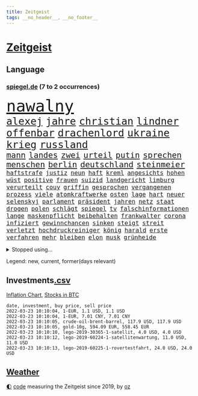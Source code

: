 ```yaml
---
title: Zeitgeist
tags: __no_header__, __no_footer__
---
```


# [Zeitgeist](https://oliz.io/zeitgeist/)

## Language

<h3><a href="https://www.spiegel.de" target="_blank">spiegel.de</a> (7 to 2 occurrences)</h3>
<p style="font-family:monospace">
<span style="font-size:32pt"><a href="news_links.html#nawalny" class="current">nawalny</a></span>
<br>
<span style="font-size:20pt"><a href="news_links.html#alexej" class="current">alexej</a></span>
<span style="font-size:20pt"><a href="news_links.html#jahre" class="current">jahre</a></span>
<span style="font-size:20pt"><a href="news_links.html#christian" class="current">christian</a></span>
<span style="font-size:20pt"><a href="news_links.html#lindner" class="current">lindner</a></span>
<span style="font-size:20pt"><a href="news_links.html#offenbar" class="current">offenbar</a></span>
<span style="font-size:20pt"><a href="news_links.html#drachenlord" class="new">drachenlord</a></span>
<span style="font-size:20pt"><a href="news_links.html#ukraine" class="current">ukraine</a></span>
<span style="font-size:20pt"><a href="news_links.html#krieg" class="current">krieg</a></span>
<span style="font-size:20pt"><a href="news_links.html#russland" class="current">russland</a></span>
<br>
<span style="font-size:16pt"><a href="news_links.html#mann" class="current">mann</a></span>
<span style="font-size:16pt"><a href="news_links.html#landes" class="current">landes</a></span>
<span style="font-size:16pt"><a href="news_links.html#zwei" class="current">zwei</a></span>
<span style="font-size:16pt"><a href="news_links.html#urteil" class="current">urteil</a></span>
<span style="font-size:16pt"><a href="news_links.html#putin" class="current">putin</a></span>
<span style="font-size:16pt"><a href="news_links.html#sprechen" class="current">sprechen</a></span>
<span style="font-size:16pt"><a href="news_links.html#menschen" class="current">menschen</a></span>
<span style="font-size:16pt"><a href="news_links.html#berlin" class="current">berlin</a></span>
<span style="font-size:16pt"><a href="news_links.html#deutschland" class="current">deutschland</a></span>
<span style="font-size:16pt"><a href="news_links.html#steinmeier" class="current">steinmeier</a></span>
<br>
<span style="font-size:12pt"><a href="news_links.html#haftstrafe" class="current">haftstrafe</a></span>
<span style="font-size:12pt"><a href="news_links.html#justiz" class="current">justiz</a></span>
<span style="font-size:12pt"><a href="news_links.html#neun" class="current">neun</a></span>
<span style="font-size:12pt"><a href="news_links.html#haft" class="current">haft</a></span>
<span style="font-size:12pt"><a href="news_links.html#kreml" class="current">kreml</a></span>
<span style="font-size:12pt"><a href="news_links.html#angesichts" class="current">angesichts</a></span>
<span style="font-size:12pt"><a href="news_links.html#hohen" class="current">hohen</a></span>
<span style="font-size:12pt"><a href="news_links.html#wüst" class="current">wüst</a></span>
<span style="font-size:12pt"><a href="news_links.html#positive" class="current">positive</a></span>
<span style="font-size:12pt"><a href="news_links.html#frauen" class="current">frauen</a></span>
<span style="font-size:12pt"><a href="news_links.html#suizid" class="current">suizid</a></span>
<span style="font-size:12pt"><a href="news_links.html#landgericht" class="current">landgericht</a></span>
<span style="font-size:12pt"><a href="news_links.html#limburg" class="current">limburg</a></span>
<span style="font-size:12pt"><a href="news_links.html#verurteilt" class="current">verurteilt</a></span>
<span style="font-size:12pt"><a href="news_links.html#couy" class="new">couy</a></span>
<span style="font-size:12pt"><a href="news_links.html#griffin" class="new">griffin</a></span>
<span style="font-size:12pt"><a href="news_links.html#gesprochen" class="current">gesprochen</a></span>
<span style="font-size:12pt"><a href="news_links.html#vergangenen" class="current">vergangenen</a></span>
<span style="font-size:12pt"><a href="news_links.html#prozess" class="current">prozess</a></span>
<span style="font-size:12pt"><a href="news_links.html#viele" class="current">viele</a></span>
<span style="font-size:12pt"><a href="news_links.html#atomkraftwerke" class="current">atomkraftwerke</a></span>
<span style="font-size:12pt"><a href="news_links.html#osten" class="current">osten</a></span>
<span style="font-size:12pt"><a href="news_links.html#lage" class="current">lage</a></span>
<span style="font-size:12pt"><a href="news_links.html#hart" class="current">hart</a></span>
<span style="font-size:12pt"><a href="news_links.html#neuer" class="current">neuer</a></span>
<span style="font-size:12pt"><a href="news_links.html#selenskyj" class="current">selenskyj</a></span>
<span style="font-size:12pt"><a href="news_links.html#parlament" class="current">parlament</a></span>
<span style="font-size:12pt"><a href="news_links.html#präsident" class="current">präsident</a></span>
<span style="font-size:12pt"><a href="news_links.html#jahren" class="current">jahren</a></span>
<span style="font-size:12pt"><a href="news_links.html#netz" class="current">netz</a></span>
<span style="font-size:12pt"><a href="news_links.html#staat" class="current">staat</a></span>
<span style="font-size:12pt"><a href="news_links.html#drogen" class="current">drogen</a></span>
<span style="font-size:12pt"><a href="news_links.html#polen" class="current">polen</a></span>
<span style="font-size:12pt"><a href="news_links.html#schlägt" class="current">schlägt</a></span>
<span style="font-size:12pt"><a href="news_links.html#spiegel" class="current">spiegel</a></span>
<span style="font-size:12pt"><a href="news_links.html#tv" class="current">tv</a></span>
<span style="font-size:12pt"><a href="news_links.html#falschinformationen" class="current">falschinformationen</a></span>
<span style="font-size:12pt"><a href="news_links.html#lange" class="current">lange</a></span>
<span style="font-size:12pt"><a href="news_links.html#maskenpflicht" class="current">maskenpflicht</a></span>
<span style="font-size:12pt"><a href="news_links.html#beibehalten" class="current">beibehalten</a></span>
<span style="font-size:12pt"><a href="news_links.html#frankwalter" class="current">frankwalter</a></span>
<span style="font-size:12pt"><a href="news_links.html#corona" class="current">corona</a></span>
<span style="font-size:12pt"><a href="news_links.html#infiziert" class="current">infiziert</a></span>
<span style="font-size:12pt"><a href="news_links.html#gewinnchancen" class="new">gewinnchancen</a></span>
<span style="font-size:12pt"><a href="news_links.html#sinken" class="current">sinken</a></span>
<span style="font-size:12pt"><a href="news_links.html#steigt" class="current">steigt</a></span>
<span style="font-size:12pt"><a href="news_links.html#streit" class="current">streit</a></span>
<span style="font-size:12pt"><a href="news_links.html#verletzt" class="current">verletzt</a></span>
<span style="font-size:12pt"><a href="news_links.html#hochdruckreiniger" class="new">hochdruckreiniger</a></span>
<span style="font-size:12pt"><a href="news_links.html#könig" class="current">könig</a></span>
<span style="font-size:12pt"><a href="news_links.html#harald" class="current">harald</a></span>
<span style="font-size:12pt"><a href="news_links.html#erste" class="current">erste</a></span>
<span style="font-size:12pt"><a href="news_links.html#verfahren" class="current">verfahren</a></span>
<span style="font-size:12pt"><a href="news_links.html#mehr" class="current">mehr</a></span>
<span style="font-size:12pt"><a href="news_links.html#bleiben" class="current">bleiben</a></span>
<span style="font-size:12pt"><a href="news_links.html#elon" class="current">elon</a></span>
<span style="font-size:12pt"><a href="news_links.html#musk" class="current">musk</a></span>
<span style="font-size:12pt"><a href="news_links.html#grünheide" class="current">grünheide</a></span>
</p>
<details>
<summary>Stopped using...</summary>
<p class="former" style="font-size:12pt">
partie(517) wünscht(517) alternativen(516) angeles(516) anschlag(516) beispiel(516) co₂(516) ermordet(516) handeln(516) manager(516) schwedische(516) wolfgang(516) arm(515) entwicklungen(515) kündigung(515) netzwerken(515) schlimmer(515) gründer(514) häufiger(514) ifoinstitut(514) klimaneutral(514) komplizen(514) kriminellen(514) rechtsextremismus(514) reform(514) turin(514) drama(513) entlassung(513) figur(513) kurzfristig(513) medizin(513) versuchten(513) achtelfinale(512) bundesrepublik(512) erhoben(512) fand(512) flieht(512) gleichberechtigung(512) heftig(512) innenministerium(512) jobs(512) jörg(512) paare(512) passagiere(512) rassistische(512) reduziert(512) star(512) verstorbenen(512) weltweiten(512) 150(511) 6(511) angemessen(511) digitaler(511) durchsetzen(511) gutachten(511) hebt(511) hotel(511) kapitän(511) muster(511) ruf(511) san(511) spdpolitikerin(511) sturz(511) teilnehmer(511) timo(511) verlief(511) wiederwahl(511) arbeitnehmer(510) arzt(510) bars(510) einführen(510) eugh(510) illegale(510) maximal(510) mitunter(510) persönlich(510) podium(510) terroristen(510) ulm(510) verlegt(510) wahlen(510) weise(510) weisen(510) augsburg(509) bekannten(509) entwurf(509) erneute(509) haseloff(509) katze(509) kurve(509) misshandelt(509) mutmaßlicher(509) nordsee(509) post(509) verdiente(509) ärzten(509) armin(508) beklagen(508) dachte(508) entfernt(508) ideen(508) kanzlerin(508) leiten(508) mengen(508) überzeugen(508) arbeitete(507) aufmerksamkeit(507) aufsehen(507) brauchte(507) dach(507) einstieg(507) geduld(507) hinweisen(507) illegal(507) nominierung(507) scheuer(507) vertreter(507) bewegung(506) einzelnen(506) erholt(506) feier(506) lob(506) opfern(506) rechtlich(506) riss(506) schwindet(506) ungarns(506) weitergegeben(506) yorker(506) atem(505) ausreichend(505) beginnen(505) begrenzen(505) digitalen(505) internen(505) kleines(505) langfristig(505) pariser(505) schweigen(505) spanischen(505) spott(505) starken(505) vielerorts(505) anlagen(504) anwälte(504) bot(504) brexit(504) debatten(504) djokovic(504) entscheidenden(504) erlitt(504) inszeniert(504) verboten(504) verstärken(504) weite(504) werbung(504) überlebte(504) übernahme(504) debakel(503) durften(503) gefährlicher(503) hände(503) jury(503) kostenlose(503) lothar(503) modell(503) party(503) umso(503) verlängerung(503) zugelassen(503) überprüft(503) abstand(502) andré(502) beschert(502) boden(502) freunden(502) gefördert(502) lakers(502) metropolen(502) punkten(502) regensburg(502) scharfe(502) trieb(502) album(501) bolsonaro(501) erlebte(501) ermittlern(501) extremen(501) geprüft(501) islamisten(501) jair(501) lagen(501) meist(501) netzwerk(501) rat(501) schöne(501) sexuell(501) spektakulären(501) töten(501) big(500) coach(500) dennis(500) dominanz(500) grün(500) heimlich(500) kimmich(500) letzter(500) null(500) schüssen(500) sportlerinnen(500) teamkollegen(500) wirtschaftliche(500) 2011(499) auskunft(499) erhielt(499) fußballprofi(499) tragödie(499) umsetzen(499) betont(498) biontech(498) euparlament(498) restaurant(498) stärksten(498) triumph(498) verbessert(498) verbindung(498) wähler(498) abgehört(497) alice(497) befreit(497) durchgesetzt(497) gestritten(497) kilometern(497) kinos(497) toter(497) auftrag(496) begriff(496) billie(496) eilish(496) festgestellt(496) petra(496) trafen(496) unzählige(496) beinahe(495) erschöpft(495) anhänger(494) geimpft(494) seltsame(494) vermeintlichen(493) landete(492) matthew(492) pkw(492) zahlte(492) zusammenstoß(492) gästen(491) mieten(491) monats(491) aktie(490) enden(490) entspannung(490) verwickelt(490) züge(490) engpässe(489) ministerium(489) klarer(488) kontaktbeschränkungen(488) ostsee(488) zukünftig(488) 19jähriger(487) dran(487) rettete(487) steffen(487) kracht(486) nachbar(486) sachsens(486) schießen(486) verheerend(486) digital(485) eigenem(485) griechischen(485) justin(485) amerikas(484) enttäuschung(484) erschießt(484) kostenlos(484) rang(484) stürzen(484) gewahrsam(483) insolvenz(483) vorbereitung(483) analysiert(482) ute(482) verzeichnet(482) fortsetzung(481) hessischen(481) rundfunk(481) titelverteidiger(481) klimaziele(480) landesweit(480) vermisste(480) bangt(479) pushbacks(479) enthüllungen(478) intensivstation(478) uhaft(478) verkürzt(478) vermissten(478) ältere(478) einblick(477) wirbel(477) abstieg(476) football(476) verfassungsgericht(476) andrew(475) maschine(475) stahl(475) ungeklärt(475) doping(474) katharina(473) schritten(472) schätzen(472) smartphones(471) verschafft(471) einleiten(470) geblieben(469) klees(469) runden(469) sophie(469) staus(469) flug(467) hype(467) dorf(466) sogenannten(466) wiedergewählt(466) voraussichtlich(464) annäherung(463) johannes(462) verhinderte(462) voraussetzung(462) armen(460) geimpfte(460) kontert(459) staatsoberhaupt(459) premiers(455) spacex(455) versicherer(455) gewusst(454) lockern(454) coronafolgen(452) tolle(452) gesichter(451) möglichkeit(451) schweine(451) daheim(450) gala(450) rätseln(448) bundespräsidenten(447) schadensersatz(446) heimsieg(443) quadratmeter(442) last(440) solches(439) geheime(438) befunden(437) kilo(437) badenwürttembergischen(436) coronawochenüberblick(434) effekt(433) kopfverletzungen(424) ereignet(418) spritze(417) mallorca(411) glasgow(408) technische(407) juristische(402) wucht(402) kreuzung(400) singen(397) verschickt(393) karriereende(389) triumphierte(389) trinken(383) faust(381) afghanistans(378) anfeindungen(378) fahrbahn(377) grab(377) haiti(376) großstädten(372) rückgang(370) j(369) notstand(366) missbrauchsvorwürfen(361) rausch(360) kündigungen(351) angefeindet(350) strecken(349) erschoss(347) gekippt(345) ermittlungsverfahren(341) schenkt(341) 15jähriger(334) zoff(325) bundesstaaten(324) kanadischen(322) aufreger(319) höchster(316) linda(314) pcrtests(311) niemandem(310) finanziert(308) wütenden(308) reichtum(304) 2045(298) genesene(294) holz(293) zurückzukehren(292) nationaltrainer(284) historikerin(280) gefilmt(276) gefälscht(276) akzeptieren(273) stärkere(271) zusammenarbeiten(268) unschuldig(266) darstellung(265) ausgestellt(263) lokal(260) us(259) 01(258) anführer(256) naht(254) scheiterten(254) kündigten(251) indigene(250) bestseller(249) kleidung(249) zusammengestoßen(249) gerüchten(244) bundesanwaltschaft(242) kämpften(242) millionenentschädigung(242) astronomen(240) demenz(240) lkwanhänger(239) seenot(239) spitzenpolitiker(238) geldwäsche(237) rechtens(233) white(233) dick(232) umweltverbände(232) bundesrat(231) kürzen(229) verunsichert(229) attackierte(228) selbstkritisch(227) nächster(226) fühlte(224) hamburgs(224) kreißsaal(224) bafin(221) nähert(221) brasilianischen(220) zähne(220) saßen(217) 210(216) superstars(215) topmanager(214) beliebte(213) 120(212) sportlern(211) forschungsteam(210) kameras(209) zutritt(208) abzugeben(206) erkenntnissen(205) labore(205) abwesenheit(204) berühmteste(204) nachträglich(204) carrie(203) immobilienmarkt(203) ungeimpften(203) 1992(202) coronaleugnern(201) regnet(201) transportieren(201) usnotenbank(200) aufwand(199) erzeugen(199) köpfen(199) preisanstieg(199) navy(198) lebenden(197) sprint(197) achtjährige(195) befürchtete(195) ertranken(195) benedikt(192) gewählte(191) aufträge(189) chappatte(189) pcrtest(189) rast(189) wahrscheinlicher(189) anlage(187) gewohnt(185) konten(185) rundfunks(184) jahn(183) autokonzerne(182) samsungs(182) wahlberechtigten(182) orlando(181) kamala(180) neuesten(180) zeitungsbericht(178) ausgeschöpft(177) francisco(177) gehälter(177) somalia(176) springer(175) tränengas(175) tennessee(174) wahlkampfauftakt(174) taxi(172) volkspartei(172) prangert(171) hawaii(170) delivery(169) hero(169) längsten(169) vergnügen(168) atombombe(167) staatsanwältin(167) virginia(167) fehlender(165) 06(164) coronaleugner(163) dealer(163) hofften(163) schnelles(163) einzuschätzen(161) kurssturz(161) startplatz(161) grafiken(160) trage(160) elektrisch(159) coronaprotest(158) ernsthafte(158) giuffre(158) impfnachweise(158) wohnungsnot(158) gordon(157) augenhöhe(155) finanzhilfen(155) ifo(155) inmitten(155) nolan(155) deaktiviert(154) wertet(154) demo(153) emotionen(153) euparlamentarier(153) exklusiven(152) mutmaßliches(152) 3gregel(151) umgebracht(151) basketballstar(150) weltraum(150) 15000(149) lithium(149) fdppolitiker(148) morgan(148) redet(148) schwachstelle(148) franz(147) 1975(146) briefe(146) celtics(146) kurze(146) riefen(146) skispringen(146) tiefer(146) rwe(145) siebenmal(145) klägerin(144) erneuerbaren(143) rückschlägen(143) spiegelrecherchen(143) hannah(142) presseschau(142) wichtiges(142) bedrohte(141) liest(141) ungeimpfter(141) direkte(140) rekonstruiert(140) schmuggel(140) unschuld(140) anfechten(139) natalie(139) organisieren(139) 35000(138) kälte(138) stade(138) verbindliche(138) erneutes(137) jährlich(137) berufen(136) verheerendes(136) warburg(135) 2700(134) betrunkenen(134) co2preis(134) saal(134) topligen(134) filmbranche(133) webb(133) beantwortet(132) vergibt(132) beifahrer(131) naturschützer(131) radioaktiv(131) sauer(131) äußerten(131) sprecherin(130) stau(130) winkel(130) 66(129) misshandlungen(129) zulauf(129) hiv(128) schleuser(128) sicherstellen(128) langjähriger(127) missbrauchsskandal(127) damaligen(126) feiertag(126) gebilligt(126) bremens(125) bescherte(124) bundländerrunde(124) vorzugehen(124) bestehe(123) tagung(123) christliche(122) roth(122) betrüger(121) bundestagspräsidentin(121) gewaltsamer(121) opel(121) preisverleihung(121) wirtschaftsforscher(121) aaron(120) drogenhandel(120) däne(120) norderstedt(120) rechtsextrem(120) wasseroberfläche(120) bas(119) bärbel(119) christlichen(119) objekt(119) versenkt(119) fotografin(118) härten(118) veröffentlichten(118) eintraf(117) fegte(117) kaeser(117) freier(116) isrückkehrerin(116) pubs(116) renaissance(116) thorsten(116) hinterließ(115) ampelpartner(114) mitschuld(114) seibert(114) fasziniert(113) geringen(113) zweifache(113) houston(112) irgendwas(112) rande(112) schrittweise(112) verfassungsbeschwerde(111) berlinale(110) nervös(110) benin(108) formuliert(107) sammlung(107) unbegründet(107) amanda(106) finanzen(106) rauswerfen(106) beantworten(105) coaching(105) gegentore(105) homo(105) sapiens(105) überlebender(105) autonome(104) kartoffeln(103) laura(103) musikfestival(103) regierungen(103) strompreis(103) topspieler(103) lebendig(102) marburger(102) buhlen(101) extremer(101) kollisionskurs(101) zuverlässig(101) quarterback(100) teslaaktien(100) 17jähriger(99) anleitung(99) havre(99) stellvertretenden(99) vorstandschef(99) zukünftigen(99) strafstoß(98) stromkunden(98) versicherung(98) geschmack(97) verglich(97) vertrauliche(97) zehnjährigen(97) zustande(97) playoffs(96) yanqing(96) besatzungsmitglieder(95) stellvertreterin(95) tranken(95) verwüstung(95) beratung(94) patientinnen(94) pech(94) söldnern(94) bahnbrechende(93) rodler(93) meteorologen(92) bauernbewegung(91) heran(91) mobilisieren(91) rauschgift(91) 143(90) coronaproteste(90) escooter(90) promis(90) rekordzahl(90) klimaverhandlungen(89) coronarunde(88) grandiose(88) missverstanden(88) monteure(88) skrupellosen(88) unterallgäu(88) westeuropa(88) befragten(87) ghislaine(87) kontakten(87) lasse(87) maxwell(87) mogadischu(87) olympiaausrichter(87) singe(87) 116(86) brennt(86) gleiche(86) ministerinnen(86) organisatoren(86) festivals(85) geisenberger(85) gestaltet(85) sportstätten(85) böses(84) erwachen(84) gastwirte(84) ligaspiele(84) story(84) /(83) kachelmann(83) leichenteile(83) menschenrechtslage(83) mittendrin(83) talibansprecher(83) vorsorglich(83) 1400(82) neugier(82) shop(82) tabellenkeller(82) wecken(82) 87(81) beratungsfirma(81) demütigung(81) elbe(81) gedenktag(81) nordische(81) ostwestfalen(81) vertrauensverlust(81) 51(80) cumexaffäre(80) jederzeit(80) kleinanzeigen(80) langläuferinnen(80) stausee(80) tschentscher(80) arbeite(79) dopings(79) ebay(79) fdpminister(79) fünfter(79) heuferumlauf(79) klaas(79) meldung(79) pflegeimpfpflicht(79) verbrennen(79) verstörende(79) automatische(78) brentford(78) buschmann(78) negativserie(78) superlative(78) zeitnah(78) zuständig(78) angeht(77) familienstreit(77) kriminologin(77) lieferung(77) schultz(77) totschlags(77) umsatzrückgängen(77) aufsehenerregenden(76) bewundert(76) coronabeschlüsse(76) derart(76) einzigartige(76) elle(76) omikronausbruch(76) parallelwelt(76) stimmungstest(76) 330(75) 3gnachweis(75) ariane(75) bundestagsabgeordneten(75) herstellen(75) müdigkeit(75) schneit(75) tipp(75) turniere(75) wettert(75) auftaucht(74) clanboss(74) hausbauer(74) kronprinzessin(74) paradox(74) polizeikräfte(74) amtssitz(73) grau(73) humphries(73) kaillie(73) lochner(73) machtdemonstration(73) steuergeld(73) öffentlichrechtlichen(73) durcheinander(72) einsteiger(72) erzwingen(72) exklusiv(72) kapiteln(72) landwirtschaftsminister(72) scheine(72) verstreichen(72) brückenbauer(71) kurzerhand(71) mammutaufgabe(71) niedrigeres(71) ardmediathek(70) aufmischen(70) diplomatie(70) dopingprobe(70) gewährt(70) marschierte(70) möchten(70) rasanten(70) skispringer(70) veröffentlichen(70) viererbob(70) 750000(69) abwehrraketen(69) alarmierend(69) boy(69) deeskalation(69) fehlerfrei(69) hinweggefegt(69) inspiriert(69) preissteigerungen(69) surfer(69) übergangszeit(69) geste(68) pechstein(68) beamter(67) singles(67) wahnsinn(67) 49jährige(66) bestanden(66) erfuhren(66) geldanlage(66) mühen(66) nominierungen(66) phoenix(66) ricarda(66) ullmann(66) verdorben(66) vermächtnis(66) autonomes(65) fensterscheiben(65) kinderzimmer(65) mönch(65) renault(65) schatz(65) telefonieren(65) traurige(65) beschwört(64) ingrid(64) klettern(64) landstriche(64) mediatheken(64) senegal(64) bowl(63) buchenwald(63) gewaltigen(63) großzügige(63) impossible(63) innenausschuss(63) karpfen(63) sendungen(63) absurden(62) angelegt(62) coronaschutzmaßnahmen(62) rogers(62) äh(62) exsoldat(61) formtief(61) partygate(61) topdiplomatin(61) weltcup(61) wimbledon(61) ergreifen(60) filmpreis(60) hochzeit(60) obdachlosigkeit(60) preiserhöhung(60) traumjob(60) chinastrategie(59) lobbyistin(59) notenbanken(59) prozesses(59) suizide(59) tvübertragung(59) aktionismus(58) ausgezeichnete(58) bundespräsidentenwahl(58) europaweit(58) rosenmontagszug(58) eisenbichler(57) osnabrück(57) russischukrainischen(57) vergiftet(57) beschweren(56) erwachsener(56) gelder(56) paartherapeutin(56) schauspielerinnen(56) versteigerung(56) academy(55) gorman(55) impfregister(55) coburg(54) dortigen(54) getränke(54) hai(54) original(54) superg(54) dreyer(53) drohung(53) erleiden(53) riesenslalom(53) untergang(53) virale(53) weltraumteleskop(53) absolut(52) aktionsplan(52) angreifen(52) arbeitnehmerinnen(52) burghardt(52) eingegangen(52) jamanka(52) lebenshaltungskosten(52) mariama(52) privathaus(52) streifenwagen(52) 25000(51) anstehende(51) geburten(51) impfpflichtdebatte(51) ineinander(51) salat(51) strafanzeige(51) topstar(51) tragikomödie(51) verabreden(51) verbots(51) überwachung(51) ausreise(50) extrembergsteiger(50) gespendet(50) grundstücks(50) gülle(50) kreditvergabe(50) massenstartrennen(50) osze(50) podcasts(50) versilbern(50) ausblick(49) eughurteil(49) fülle(49) geistig(49) gesundheitsbehörde(49) mindestlohns(49) rüstungsexporte(49) partnerin(48) persönlicher(48) riet(48) zerbricht(48) beifahrerin(47) kümmert(47) peilt(47) persönlichkeiten(47) rückschläge(47) zeitgemäß(47) beschlüssen(46) fischen(46) kobayashi(46) reiches(46) ryoyu(46) verfassungswidrige(46) bobsport(45) dänemarks(45) europaabgeordneter(45) hennig(45) stammte(45) verkürzung(45) website(45) zeitungen(45) crewmitglieder(44) einheimische(44) enttäuschungen(44) erwerben(44) geschlampt(44) paypal(44) rodeln(44) täuschung(44) aufstehen(43) auszustrahlen(43) japaner(43) millionenstrafen(43) pablo(43) postboten(43) prügeln(43) tiefpunkt(43) reparatur(42) überschwemmt(42) auswirken(41) dominant(41) fitness(41) gefeierten(41) usvizepräsidentin(41) begeisterte(40) brisante(40) expremier(40) panne(40) protestierende(40) siegerehrung(40) späten(40) zündete(40) familienvater(39) fehlstart(39) greene(39) görlitz(39) marjorie(39) selbstverständlich(39) wlan(39) datenschutz(38) landwirten(38) ploß(38) 130000(37) fußballstadion(37) gegründet(37) mediensubventionen(37) partygateskandal(37) schulbezirk(37) teppich(37) volksabstimmung(37) abgerissen(36) hof(36) lagern(36) moderieren(36) royal(36) schnelltest(36) verwendung(36) beleg(35) erftstadt(35) erlebten(35) erlegt(35) impfnachweis(35) nervt(35) operation(35) religiöse(35) zunichte(35) ausgrenzung(34) forschungsergebnisse(34) geglaubter(34) regierungsberater(34) raubkatzen(33) schwerwiegenden(33) verbessern(33) bobfahrer(32) einstweiliger(32) entgeht(32) erwachsenenalter(32) fett(32) lockdownpartys(32) strolz(32) tennisweltranglistenerste(32) trabert(32) trick(32) achtjähriger(31) baupreise(31) dienstgrade(31) fremd(31) joschka(31) klingen(31) krankheiten(31) macher(31) matchwinner(31) population(31) päckchen(31) verschont(31) doll(30) frankfurts(30) krüger(30) m(30) neckar(30) plenarsaal(30) überflüssige(30) 61jähriger(29) anstrengungen(29) exaußenminister(29) hofmeister(29) kühler(29) motivierte(29) ramona(29) snowboarderin(29) spezialkräfte(29) 23jährige(28) 93(28) anstalt(28) justizministerin(28) kondome(28) lobende(28) sofortige(28) startrecht(28) topfavorit(28) adern(27) bauernpräsident(27) fertigstellung(27) oberbürgermeisters(27) russlandkonflikt(27) schlammlawine(27) umland(27) verlässlich(27) viereinhalb(27) arizona(26) azoren(26) emden(26) heutzutage(26) jubelt(26) krebitz(26) nicolette(26) rosenkohl(26) wundert(26) zelt(26) übergewichtig(26) überzeugung(26) baustopp(25) botschafterin(25) demoliert(25) großveranstaltung(25) honduras(25) itexperte(25) minusgrade(25) murray(25) uspolizei(25) vagen(25) wüten(25) bergung(24) eutaxonomie(24) genesenenstatus(24) rekordeinbruch(24) zurückkommen(24) ai(23) echtheit(23) starter(23) unheimlich(23) arenen(22) aufgelegt(22) bengals(22) cincinnati(22) einlenken(22) email(22) interessieren(22) kansas(22) maine(22) normalschanze(22) olympisches(22) orkan(22) schwinden(22) stürmisch(22) unangenehm(22) wassersportler(22) asiatische(21) beriet(21) drahtzieher(21) gemeine(21) ilnur(21) odermatt(21) strafrechtlich(21) trägerrakete(21) versagte(21) vorprodukte(21) burkina(20) celsius(20) eh(20) faso(20) gesichtserkennung(20) ischinger(20) skination(20) sturmflut(20) umgestürzte(20) umstürzende(20) otte(19) skeleton(19) stufenweise(19) umfragen(19) wintersturm(19) abzulehnen(18) exberater(18) hessenthaler(18) meuthen(18) witt(18) wuppertaler(18) österreicher(18) altenheimen(17) durchbrachen(17) gedemütigt(17) ottawa(17) parteipolitische(17) trudeau(17) attestiert(16) bundesversammlung(16) fahnenträger(16) iocchef(16) salah(16) stromanbieter(16) truppenabzug(16) 37jährigen(15) abschaffung(15) exsiemenschef(15) hinderlich(15) just(15) kylian(15) like(15) rauchen(15) that(15) antiterroreinsatz(14) cnnpräsident(14) eiertanz(14) kfwförderstopp(14) neubauten(14) plage(14) spätem(14) verlage(14) anzahl(13) dr(13) frenzel(13) nolte(13) schülern(13) öffnungsschritte(13) beton(12) blumenkohl(12) kruse(12) rummel(12) sensationell(12) spezialisierte(12) waschbär(12) a100(11) biathlonstaffel(11) bill(11) ereignissen(11) kriminalfall(11) landrat(11)
</p>
</details>
<p>Legend: <span class="new">new</span>, <span class="current">current</span>, <span class="former">former(days relevant)</span></p>

## Investments[.csv](investments.csv)

[Inflation Chart](https://inflationchart.com),
[Stocks in BTC](https://stonksinbtc.xyz/)

```
date, investment, buy price, sell price
2022-03-23 10:10:04, 1-EUR, 1.1 USD, 1.1 USD
2022-03-23 10:10:04, 1-EUR, 7.01 CNY, 7.01 CNY
2022-03-23 10:10:05, crude-oil-brent-barrel, 117.9 USD, 117.9 USD
2022-03-23 10:10:05, gold-10g, 594.09 EUR, 558.45 EUR
2022-03-23 10:10:10, lego-2019-30365-1-satellit, 4.0 USD, 4.0 USD
2022-03-23 10:10:12, lego-2019-60224-1-satellitenwartung, 11.0 USD, 11.0 USD
2022-03-23 10:10:13, lego-2019-60225-1-rovertestfahrt, 24.0 USD, 24.0 USD
```

## [Weather](weather.html)

<footer>
<a href="javascript:toggleTheme()" class="nav">🌓</a>
<a href="https://github.com/ooz/zeitgeist">code</a> measuring the Zeitgeist since 2019, by <a href="https://oliz.io">oz</a>
</footer>
